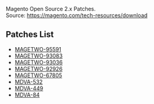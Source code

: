 Magento Open Source 2.x Patches.  
Source: https://magento.com/tech-resources/download

## Patches List

* [MAGETWO-95591](patches/MAGETWO-95591)
* [MAGETWO-93083](patches/MAGETWO-93083)
* [MAGETWO-93036](patches/MAGETWO-93036)
* [MAGETWO-92926](patches/MAGETWO-92926)
* [MAGETWO-67805](patches/MAGETWO-67805)
* [MDVA-532](patches/MDVA-532)
* [MDVA-449](patches/MDVA-449)
* [MDVA-84](patches/MDVA-84)
